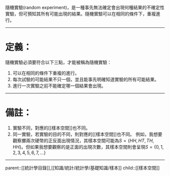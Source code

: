 隨機實驗(random experiment)，是一種事先無法確定會出現何種結果的不確定性實驗，但可預知其所有可能出現的結果。隨機實驗可以在相同的條件下，重複進行。
- - -
# 定義：
隨機實驗必須要符合以下三點，才能被稱為隨機實驗：
1. 可以在相同的條件下重複的進行。
2. 每次試驗的可能結果不只一個，並且能事先明確知道實驗的所有可能結果。
3. 進行一次實驗之前不能確定哪一個結果會出現。
- - -
# 備註：
1. 實驗不同，對應的[[樣本空間]]也不同。
2. 同一實驗，若實驗的目的不同，則對應的[[樣本空間]]也不同。
	例如，我想要觀察擲兩次硬幣的正反面出現情況，其樣本空間可能為$S=\left\lbrace HH,HT,TH,HH \right \rbrace$。但如果我想要觀察的是正面的出現次數，其樣本空間則會呈現$S=\left\lbrace 0,1,2,3,4,5,6,7,\ldots\right\rbrace$
- - -
parent::[[統計學目錄]],[[知識/統計/統計學/基礎知識/樣本]]
child::[[樣本空間]]